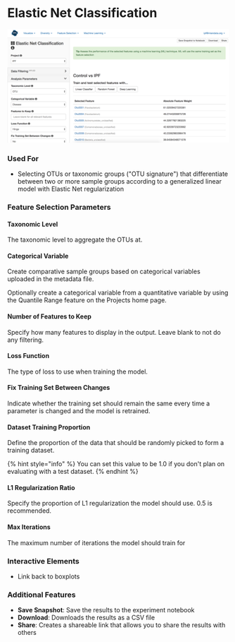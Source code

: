 # Elastic Net Classification

![](.gitbook/assets/image%20%2815%29.png)



### Used For

* Selecting OTUs or taxonomic groups \("OTU signature"\) that differentiate between two or more sample groups according to a generalized linear model with Elastic Net regularization

### Feature Selection Parameters

#### Taxonomic Level

The taxonomic level to aggregate the OTUs at. 

#### Categorical Variable

Create comparative sample groups based on categorical variables uploaded in the metadata file. 

Optionally create a categorical variable from a quantitative variable by using the Quantile Range feature on the Projects home page. 

#### Number of Features to Keep

Specify how many features to display in the output. Leave blank to not do any filtering.

#### Loss Function

The type of loss to use when training the model.

#### Fix Training Set Between Changes

Indicate whether the training set should remain the same every time a parameter is changed and the model is retrained.

#### Dataset Training Proportion

Define the proportion of the data that should be randomly picked to form a training dataset. 

{% hint style="info" %}
You can set this value to be 1.0 if you don't plan on evaluating with a test dataset.
{% endhint %}

#### L1 Regularization Ratio

Specify the proportion of L1 regularization the model should use. 0.5 is recommended. 

#### Max Iterations

The maximum number of iterations the model should train for

### Interactive Elements

* Link back to boxplots

### Additional Features

* **Save Snapshot**: Save the results to the experiment notebook
* **Download**: Downloads the results as a CSV file
* **Share**: Creates a shareable link that allows you to share the results with others

